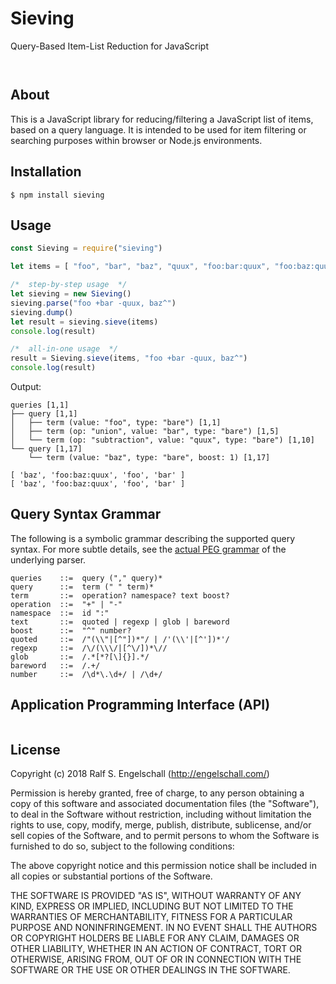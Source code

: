 
Sieving
========

Query-Based Item-List Reduction for JavaScript

<p/>
<img src="https://nodei.co/npm/sieving.png?downloads=true&stars=true" alt=""/>

<p/>
<img src="https://david-dm.org/rse/sieving.png" alt=""/>

About
-----

This is a JavaScript library for reducing/filtering a JavaScript list
of items, based on a query language. It is intended to be used for item
filtering or searching purposes within browser or Node.js environments.

Installation
------------

```shell
$ npm install sieving
```

Usage
-----

```js
const Sieving = require("sieving")

let items = [ "foo", "bar", "baz", "quux", "foo:bar:quux", "foo:baz:quux" ]

/*  step-by-step usage  */
let sieving = new Sieving()
sieving.parse("foo +bar -quux, baz^")
sieving.dump()
let result = sieving.sieve(items)
console.log(result)

/*  all-in-one usage  */
result = Sieving.sieve(items, "foo +bar -quux, baz^")
console.log(result)
```

Output:

```
queries [1,1]
├── query [1,1]
│   ├── term (value: "foo", type: "bare") [1,1]
│   ├── term (op: "union", value: "bar", type: "bare") [1,5]
│   └── term (op: "subtraction", value: "quux", type: "bare") [1,10]
└── query [1,17]
    └── term (value: "baz", type: "bare", boost: 1) [1,17]

[ 'baz', 'foo:baz:quux', 'foo', 'bar' ]
[ 'baz', 'foo:baz:quux', 'foo', 'bar' ]
```

Query Syntax Grammar
--------------------

The following is a symbolic grammar describing the supported
query syntax. For more subtle details, see the [actual PEG grammar](src/sieving.pegjs)
of the underlying parser.

```
queries    ::=  query ("," query)*
query      ::=  term (" " term)*
term       ::=  operation? namespace? text boost?
operation  ::=  "+" | "-"
namespace  ::=  id ":"
text       ::=  quoted | regexp | glob | bareword
boost      ::=  "^" number?
quoted     ::=  /"(\\"|[^"])*"/ | /'(\\'|[^'])*'/
regexp     ::=  /\/(\\\/|[^\/])*\//
glob       ::=  /.*[*?[\]{}].*/
bareword   ::=  /.+/
number     ::=  /\d*\.\d+/ | /\d+/
```

Application Programming Interface (API)
---------------------------------------

```js
```

License
-------

Copyright (c) 2018 Ralf S. Engelschall (http://engelschall.com/)

Permission is hereby granted, free of charge, to any person obtaining
a copy of this software and associated documentation files (the
"Software"), to deal in the Software without restriction, including
without limitation the rights to use, copy, modify, merge, publish,
distribute, sublicense, and/or sell copies of the Software, and to
permit persons to whom the Software is furnished to do so, subject to
the following conditions:

The above copyright notice and this permission notice shall be included
in all copies or substantial portions of the Software.

THE SOFTWARE IS PROVIDED "AS IS", WITHOUT WARRANTY OF ANY KIND,
EXPRESS OR IMPLIED, INCLUDING BUT NOT LIMITED TO THE WARRANTIES OF
MERCHANTABILITY, FITNESS FOR A PARTICULAR PURPOSE AND NONINFRINGEMENT.
IN NO EVENT SHALL THE AUTHORS OR COPYRIGHT HOLDERS BE LIABLE FOR ANY
CLAIM, DAMAGES OR OTHER LIABILITY, WHETHER IN AN ACTION OF CONTRACT,
TORT OR OTHERWISE, ARISING FROM, OUT OF OR IN CONNECTION WITH THE
SOFTWARE OR THE USE OR OTHER DEALINGS IN THE SOFTWARE.


